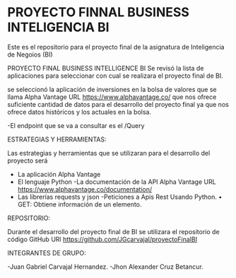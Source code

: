 # PROYECTO  FINNAL BUSINESS INTELIGENCIA BI
Este es el repositorio para el proyecto final de la asignatura de Inteligencia de Negoios (BI)

PROYECTO FINAL BUSINESS INTELLIGENCE BI
Se revisó la lista de aplicaciones para seleccionar con cual se realizara el proyecto final de BI.

se seleccionó la aplicación de inversiones en la bolsa de valores que se llama Alpha Vantage
URL https://www.alphavantage.co/ que nos ofrece suficiente cantidad de datos para el desarrollo del proyecto final ya que nos ofrece datos históricos y los actuales en la bolsa.

-El endpoint que se va a consultar es el /Query

ESTRATEGIAS  Y HERRAMIENTAS:

Las estrategias y herramientas que se utilizaran para el desarrollo del proyecto será
- La aplicación Alpha Vantage
- El lenguaje Python
-La documentación de la API Alpha Vantage URL https://www.alphavantage.co/documentation/
- Las librerías requests y json
-Peticiones a Apis Rest Usando Python.
    • GET: Obtiene información de un elemento.


REPOSITORIO:

Durante el desarrollo del proyecto final de BI se utilizara el repositorio de código GitHub URl  https://github.com/JGcarvajal/proyectoFinalBI 

INTEGRANTES DE GRUPO:

-Juan Gabriel Carvajal Hernandez.
-Jhon Alexander Cruz Betancur.

